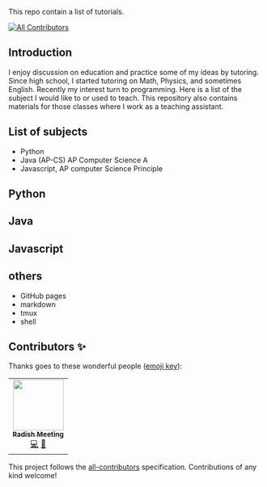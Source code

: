 This repo contain a list of tutorials.
<!-- ALL-CONTRIBUTORS-BADGE:START - Do not remove or modify this section -->
[![All Contributors](https://img.shields.io/badge/all_contributors-1-orange.svg?style=flat-square)](#contributors-)
<!-- ALL-CONTRIBUTORS-BADGE:END -->

## Introduction

I enjoy discussion on education and practice some of my ideas by tutoring. Since high school, I started tutoring on Math, Physics, and sometimes English. Recently my interest turn to programming. Here is a list of the subject I would like to or used to teach. This repository also contains materials for those classes where I work as a teaching assistant.

## List of subjects

* Python
* Java (AP-CS)  AP Computer Science A
* Javascript,  AP computer Science Principle



## Python



## Java


## Javascript


## others
* GitHub pages
* markdown
* tmux
* shell

## Contributors ✨

Thanks goes to these wonderful people ([emoji key](https://allcontributors.org/docs/en/emoji-key)):

<!-- ALL-CONTRIBUTORS-LIST:START - Do not remove or modify this section -->
<!-- prettier-ignore-start -->
<!-- markdownlint-disable -->
<table>
  <tr>
    <td align="center"><a href="http://weileizeng.com"><img src="https://avatars1.githubusercontent.com/u/19247589?v=4" width="100px;" alt=""/><br /><sub><b>Radish Meeting</b></sub></a><br /><a href="https://github.com/WeileiZeng/tutorial/commits?author=WeileiZeng" title="Code">💻</a> <a href="#maintenance-WeileiZeng" title="Maintenance">🚧</a></td>
  </tr>
</table>

<!-- markdownlint-enable -->
<!-- prettier-ignore-end -->
<!-- ALL-CONTRIBUTORS-LIST:END -->

This project follows the [all-contributors](https://github.com/all-contributors/all-contributors) specification. Contributions of any kind welcome!